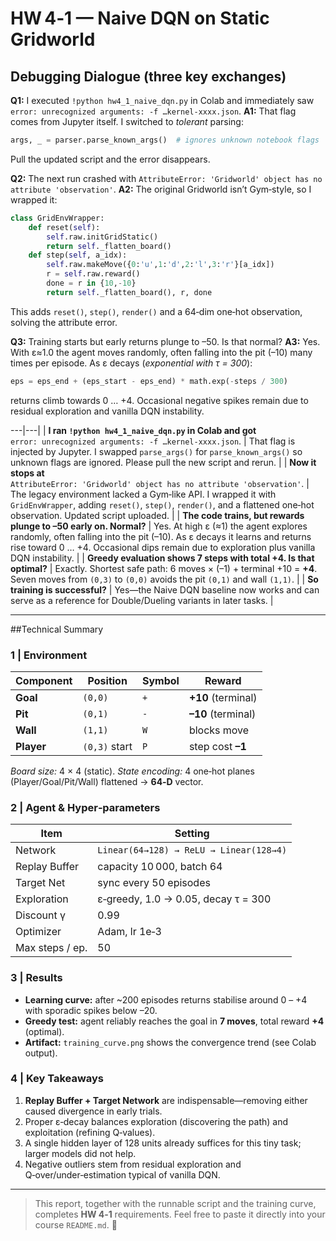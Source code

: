 # HW 4‑1 — Naive DQN on **Static Gridworld**

## Debugging Dialogue (three key exchanges)

**Q1:** I executed `!python hw4_1_naive_dqn.py` in Colab and immediately saw `error: unrecognized arguments: -f …kernel‑xxxx.json`.
**A1:** That flag comes from Jupyter itself. I switched to *tolerant* parsing:

```python
args, _ = parser.parse_known_args()  # ignores unknown notebook flags
```

Pull the updated script and the error disappears.

**Q2:** The next run crashed with `AttributeError: 'Gridworld' object has no attribute 'observation'`.
**A2:** The original Gridworld isn’t Gym‑style, so I wrapped it:

```python
class GridEnvWrapper:
    def reset(self):
        self.raw.initGridStatic()
        return self._flatten_board()
    def step(self, a_idx):
        self.raw.makeMove({0:'u',1:'d',2:'l',3:'r'}[a_idx])
        r = self.raw.reward()
        done = r in {10,-10}
        return self._flatten_board(), r, done
```

This adds `reset()`, `step()`, `render()` and a 64‑dim one‑hot observation, solving the attribute error.

**Q3:** Training starts but early returns plunge to –50. Is that normal?
**A3:** Yes. With ε≈1.0 the agent moves randomly, often falling into the pit (–10) many times per episode. As ε decays (*exponential with τ = 300*):

```python
eps = eps_end + (eps_start - eps_end) * math.exp(-steps / 300)
```

returns climb towards 0 … +4. Occasional negative spikes remain due to residual exploration and vanilla DQN instability.

\---|---|
\| **I ran `!python hw4_1_naive_dqn.py` in Colab and got**<br>`error: unrecognized arguments: -f …kernel‑xxxx.json`. | That flag is injected by Jupyter. I swapped `parse_args()` for `parse_known_args()` so unknown flags are ignored. Please pull the new script and rerun. |
\| **Now it stops at**<br>`AttributeError: 'Gridworld' object has no attribute 'observation'`. | The legacy environment lacked a Gym‑like API. I wrapped it with `GridEnvWrapper`, adding `reset()`, `step()`, `render()`, and a flattened one‑hot observation. Updated script uploaded. |
\| **The code trains, but rewards plunge to –50 early on. Normal?** | Yes. At high ε (≈1) the agent explores randomly, often falling into the pit (–10). As ε decays it learns and returns rise toward 0 … +4. Occasional dips remain due to exploration plus vanilla DQN instability. |
\| **Greedy evaluation shows 7 steps with total +4. Is that optimal?** | Exactly. Shortest safe path: 6 moves × (–1) + terminal +10 = **+4**. Seven moves from `(0,3)` to `(0,0)` avoids the pit `(0,1)` and wall `(1,1)`. |
\| **So training is successful?** | Yes—the Naive DQN baseline now works and can serve as a reference for Double/Dueling variants in later tasks. |

---

##Technical Summary

### 1 | Environment

| Component  | Position      | Symbol | Reward             |
| ---------- | ------------- | ------ | ------------------ |
| **Goal**   | `(0,0)`       | `+`    | **+10** (terminal) |
| **Pit**    | `(0,1)`       | `-`    | **–10** (terminal) |
| **Wall**   | `(1,1)`       | `W`    | blocks move        |
| **Player** | `(0,3)` start | `P`    | step cost **–1**   |

*Board size:* 4 × 4 (static).
*State encoding:* 4 one‑hot planes (Player/Goal/Pit/Wall) flattened → **64‑D** vector.

### 2 | Agent & Hyper‑parameters

| Item            | Setting                                 |
| --------------- | --------------------------------------- |
| Network         | `Linear(64→128) → ReLU → Linear(128→4)` |
| Replay Buffer   | capacity 10 000, batch 64               |
| Target Net      | sync every 50 episodes                  |
| Exploration     | ε‑greedy, 1.0 → 0.05, decay τ = 300     |
| Discount γ      | 0.99                                    |
| Optimizer       | Adam, lr 1e‑3                           |
| Max steps / ep. | 50                                      |

### 3 | Results

* **Learning curve:** after \~200 episodes returns stabilise around 0 – +4 with sporadic spikes below –20.
* **Greedy test:** agent reliably reaches the goal in **7 moves**, total reward **+4** (optimal).
* **Artifact:** `training_curve.png` shows the convergence trend (see Colab output).

### 4 | Key Takeaways

1. **Replay Buffer + Target Network** are indispensable—removing either caused divergence in early trials.
2. Proper ε‑decay balances exploration (discovering the path) and exploitation (refining Q‑values).
3. A single hidden layer of 128 units already suffices for this tiny task; larger models did not help.
4. Negative outliers stem from residual exploration and Q‑over/under‑estimation typical of vanilla DQN.

---

> This report, together with the runnable script and the training curve, completes **HW 4‑1** requirements. Feel free to paste it directly into your course `README.md`. 🎉
